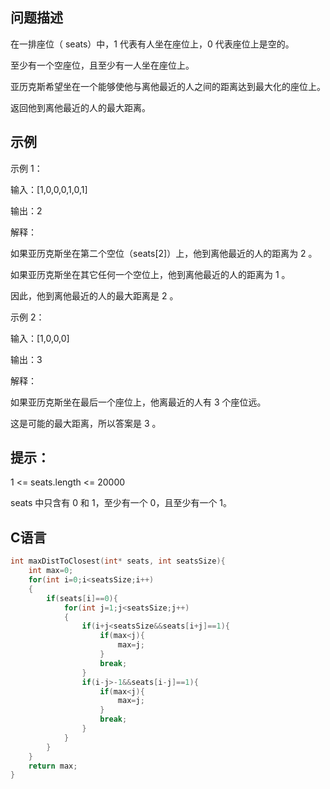 问题描述
-------------------
在一排座位（ seats）中，1 代表有人坐在座位上，0 代表座位上是空的。

至少有一个空座位，且至少有一人坐在座位上。

亚历克斯希望坐在一个能够使他与离他最近的人之间的距离达到最大化的座位上。

返回他到离他最近的人的最大距离。

示例
---------------
示例 1：

输入：[1,0,0,0,1,0,1]

输出：2

解释：

如果亚历克斯坐在第二个空位（seats[2]）上，他到离他最近的人的距离为 2 。

如果亚历克斯坐在其它任何一个空位上，他到离他最近的人的距离为 1 。

因此，他到离他最近的人的最大距离是 2 。 

示例 2：

输入：[1,0,0,0]

输出：3

解释： 

如果亚历克斯坐在最后一个座位上，他离最近的人有 3 个座位远。

这是可能的最大距离，所以答案是 3 。

提示：
--------------
1 <= seats.length <= 20000
	
seats 中只含有 0 和 1，至少有一个 0，且至少有一个 1。

C语言
-----------
```C
int maxDistToClosest(int* seats, int seatsSize){
    int max=0;
    for(int i=0;i<seatsSize;i++)
    {
        if(seats[i]==0){
            for(int j=1;j<seatsSize;j++)
            {
                if(i+j<seatsSize&&seats[i+j]==1){
                    if(max<j){
                        max=j;
                    }
                    break;
                }
                if(i-j>-1&&seats[i-j]==1){
                    if(max<j){
                        max=j;
                    }
                    break;
                }
            }
        }
    }
    return max;
}
